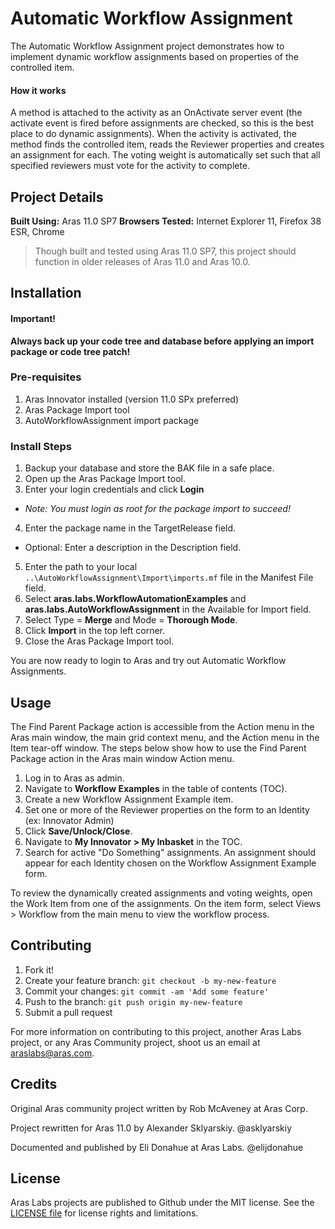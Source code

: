 # Automatic Workflow Assignment

The Automatic Workflow Assignment project demonstrates how to implement dynamic workflow assignments based on properties of the controlled item.

#### How it works
A method is attached to the activity as an OnActivate server event (the activate event is fired before assignments are checked, so this is the best place to do dynamic assignments).  When the activity is activated, the method finds the controlled item, reads the Reviewer properties and creates an assignment for each. The voting weight is automatically set such that all specified reviewers must vote for the activity to complete.

## Project Details

**Built Using:** Aras 11.0 SP7
**Browsers Tested:** Internet Explorer 11, Firefox 38 ESR, Chrome

> Though built and tested using Aras 11.0 SP7, this project should function in older releases of Aras 11.0 and Aras 10.0.

## Installation

#### Important!
**Always back up your code tree and database before applying an import package or code tree patch!**

### Pre-requisites

1. Aras Innovator installed (version 11.0 SPx preferred)
2. Aras Package Import tool
3. AutoWorkflowAssignment import package

### Install Steps

1. Backup your database and store the BAK file in a safe place.
2. Open up the Aras Package Import tool.
3. Enter your login credentials and click **Login**
  * _Note: You must login as root for the package import to succeed!_
4. Enter the package name in the TargetRelease field.
  * Optional: Enter a description in the Description field.
5. Enter the path to your local `..\AutoWorkflowAssignment\Import\imports.mf` file in the Manifest File field.
6. Select **aras.labs.WorkflowAutomationExamples** and **aras.labs.AutoWorkflowAssignment** in the Available for Import field.
7. Select Type = **Merge** and Mode = **Thorough Mode**.
8. Click **Import** in the top left corner.
9. Close the Aras Package Import tool.

You are now ready to login to Aras and try out Automatic Workflow Assignments.

## Usage

The Find Parent Package action is accessible from the Action menu in the Aras main window, the main grid context menu, and the Action menu in the Item tear-off window. The steps below show how to use the Find Parent Package action in the Aras main window Action menu.

1. Log in to Aras as admin.
2. Navigate to **Workflow Examples** in the table of contents (TOC).
3. Create a new Workflow Assignment Example item.
4. Set one or more of the Reviewer properties on the form to an Identity (ex: Innovator Admin)
5. Click **Save/Unlock/Close**.
6. Navigate to **My Innovator > My Inbasket** in the TOC.
7. Search for active "Do Something" assignments. An assignment should appear for each Identity chosen on the Workflow Assignment Example form.

To review the dynamically created assignments and voting weights, open the Work Item from one of the assignments. On the item form, select Views > Workflow from the main menu to view the workflow process.

## Contributing

1. Fork it!
2. Create your feature branch: `git checkout -b my-new-feature`
3. Commit your changes: `git commit -am 'Add some feature'`
4. Push to the branch: `git push origin my-new-feature`
5. Submit a pull request

For more information on contributing to this project, another Aras Labs project, or any Aras Community project, shoot us an email at araslabs@aras.com.

## Credits

Original Aras community project written by Rob McAveney at Aras Corp.

Project rewritten for Aras 11.0 by Alexander Sklyarskiy. @asklyarskiy

Documented and published by Eli Donahue at Aras Labs. @elijdonahue

## License

Aras Labs projects are published to Github under the MIT license. See the [LICENSE file](./LICENSE.md) for license rights and limitations.
